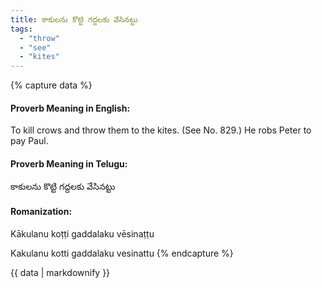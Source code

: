 ```yaml
---
title: కాకులను కొట్టి గద్దలకు వేసినట్టు
tags:
  - "throw"
  - "see"
  - "kites"
---
```


{% capture data %}
#### Proverb Meaning in English:
To kill crows and throw them to the kites.
(See No. 829.)
He robs Peter to pay Paul.

#### Proverb Meaning in Telugu:
కాకులను కొట్టి గద్దలకు వేసినట్టు

#### Romanization:
Kākulanu koṭṭi gaddalaku vēsinaṭṭu

Kakulanu kotti gaddalaku vesinattu
{% endcapture %}

{{ data | markdownify }}

